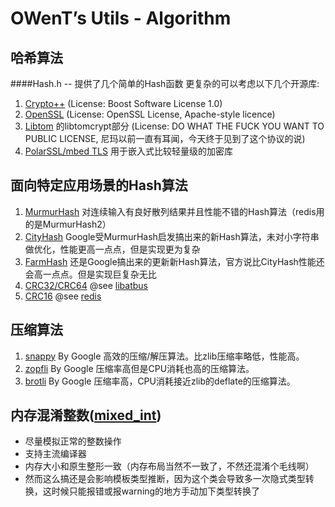 OWenT’s Utils - Algorithm
=============

哈希算法
------
####Hash.h -- 提供了几个简单的Hash函数
更复杂的可以考虑以下几个开源库:

1. [Crypto++](http://www.cryptopp.com/) (License: Boost Software License 1.0)
2. [OpenSSL](http://www.openssl.org/) (License: OpenSSL License, Apache-style licence)
3. [Libtom](http://www.libtom.org) 的libtomcrypt部分 (License: DO WHAT THE FUCK YOU WANT TO PUBLIC LICENSE, 尼玛以前一直有耳闻，今天终于见到了这个协议的说)
4. [PolarSSL/mbed TLS](https://tls.mbed.org/) 用于嵌入式比较轻量级的加密库


面向特定应用场景的Hash算法
------

1. [MurmurHash](https://github.com/aappleby/smhasher) 对连续输入有良好散列结果并且性能不错的Hash算法（redis用的是MurmurHash2）
2. [CityHash](https://code.google.com/p/cityhash/) Google受MurmurHash启发搞出来的新Hash算法，未对小字符串做优化，性能更高一点点，但是实现更为复杂
3. [FarmHash](https://code.google.com/p/farmhash/) 还是Google搞出来的更新新Hash算法，官方说比CityHash性能还会高一点点。但是实现巨复杂无比
4. [CRC32/CRC64](https://github.com/owt5008137/libatbus/tree/master/src/detail) @see [libatbus](https://github.com/owt5008137/libatbus)
5. [CRC16](https://github.com/antirez/redis/blob/unstable/src/crc16.c) @see [redis](https://github.com/antirez/redis)

压缩算法
------
1. [snappy](https://github.com/google/snappy) By Google 高效的压缩/解压算法。比zlib压缩率略低，性能高。
2. [zopfli](https://github.com/google/zopfli) By Google 压缩率高但是CPU消耗也高的压缩算法。
3. [brotli](https://github.com/google/brotli) By Google 压缩率高，CPU消耗接近zlib的deflate的压缩算法。


内存混淆整数([mixed_int](mixed_int.h))
------
+ 尽量模拟正常的整数操作
+ 支持主流编译器
+ 内存大小和原生整形一致（内存布局当然不一致了，不然还混淆个毛线啊）
+ 然而这么搞还是会影响模板类型推断，因为这个类会导致多一次隐式类型转换，这时候只能报错或报warning的地方手动加下类型转换了
